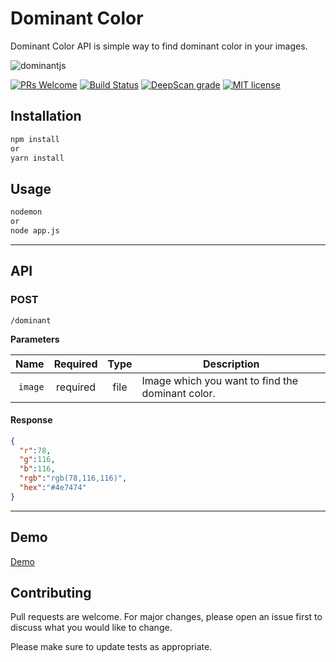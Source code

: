 # Dominant Color
<p>Dominant Color API is simple way to find dominant color in your images.</p>

![dominantjs](https://user-images.githubusercontent.com/10114716/74526970-a34fd300-4f35-11ea-8757-9721377ff852.png)


[![PRs Welcome](https://img.shields.io/badge/PRs-welcome-brightgreen.svg?style=flat-square)](http://makeapullrequest.com) 
[![Build Status](https://travis-ci.com/buraksakalli/dominant-color.svg?branch=master)](https://travis-ci.com/buraksakalli/dominant-color)
[![DeepScan grade](https://deepscan.io/api/teams/7308/projects/9555/branches/125970/badge/grade.svg)](https://deepscan.io/dashboard#view=project&tid=7308&pid=9555&bid=125970)
[![MIT license](https://img.shields.io/badge/License-MIT-blue.svg)](https://lbesson.mit-license.org/)

## Installation

```bash
npm install
or
yarn install
```

## Usage

```bash
nodemon
or
node app.js
```
___
## API
### POST
`/dominant`

**Parameters**

|          Name | Required |  Type   | Description                                                                                                                                                           |
| -------------:|:--------:|:-------:| --------------------------------------------------------------------------------------------------------------------------------------------------------------------- |
|     `image` | required | file  | Image which you want to find the dominant color.

#### Response

```json
{
  "r":78,
  "g":116,
  "b":116,
  "rgb":"rgb(78,116,116)",
  "hex":"#4e7474"
}
```

___

## Demo
<a href="https://dominantcolor.herokuapp.com/">Demo</a>

## Contributing

Pull requests are welcome. For major changes, please open an issue first to discuss what you would like to change.

Please make sure to update tests as appropriate.